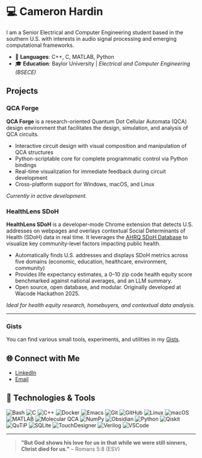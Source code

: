 # 💻 Cameron Hardin

<!--![Header](https://your-header-image-link.com) <!-- Optional: Add a custom header image -->
I am a Senior Electrical and Computer Engineering student based in the southern U.S. with interests in audio signal processing and emerging computational frameworks.

- 🔧 **Languages**: C++, C, MATLAB, Python
- 🎓 **Education**: Baylor University  |  *Electrical and Computer Engineering (BSECE)*

## Projects
### QCA Forge
**QCA Forge** is a research-oriented Quantum Dot Cellular Automata (QCA) design environment that facilitates the design, simulation, and analysis of QCA circuits.

- Interactive circuit design with visual composition and manipulation of QCA structures
- Python-scriptable core for complete programmatic control via Python bindings
- Real-time visualization for immediate feedback during circuit development
- Cross-platform support for Windows, macOS, and Linux

*Currently in active development.*

### HealthLens SDoH
**HealthLens SDoH** is a developer-mode Chrome extension that detects U.S. addresses on webpages and overlays contextual Social Determinants of Health (SDoH) data in real time. It leverages the [AHRQ SDoH Database](https://www.ahrq.gov/sdoh/data-analytics/sdoh-data.html) to visualize key community-level factors impacting public health.

- Automatically finds U.S. addresses and displays SDoH metrics across five domains (economic, education, healthcare, environment, community)
- Provides life expectancy estimates, a 0–10 zip code health equity score benchmarked against national averages, and an LLM summary.
- Open source, open database, and modular. Originally developed at Wacode Hackathon 2025.

*Ideal for health equity research, homebuyers, and contextual data analysis.*


---

### Gists
You can find various small tools, experiments, and utilities in my [Gists](https://gist.github.com/CamKHardin).
<!-- [Personal Website](https://camkhardin.github.io/myWebsite404/)  (in development) -->

## 🌐 Connect with Me
- [LinkedIn](https://www.linkedin.com/in/camkhardin/)
- [Email](mailto:Cameron_Hardin1@baylor.edu)
<!-- - ![](https://komarev.com/ghpvc/?username=CamKHardin) -->

## 🔧 Technologies & Tools

![Bash](https://img.shields.io/badge/Bash-%23121011.svg?style=for-the-badge&logo=gnu-bash&logoColor=white)
![C](https://img.shields.io/badge/C-%23A8B9CC.svg?style=for-the-badge&logo=c&logoColor=white)
![C++](https://img.shields.io/badge/C%2B%2B-%2300599C.svg?style=for-the-badge&logo=c%2B%2B&logoColor=white)
![Docker](https://img.shields.io/badge/Docker-%232496ED.svg?style=for-the-badge&logo=docker&logoColor=white)
![Emacs](https://img.shields.io/badge/Emacs-%237F5AB6.svg?style=for-the-badge&logo=gnu-emacs&logoColor=white)
![Git](https://img.shields.io/badge/Git-%23F05032.svg?style=for-the-badge&logo=git&logoColor=white)
![GitHub](https://img.shields.io/badge/GitHub-%23181717.svg?style=for-the-badge&logo=github&logoColor=white)
![Linux](https://img.shields.io/badge/Linux-%23FCC624.svg?style=for-the-badge&logo=linux&logoColor=black)
![macOS](https://img.shields.io/badge/macOS-%23999999.svg?style=for-the-badge&logo=apple&logoColor=white)
![MATLAB](https://img.shields.io/badge/MATLAB-%23FF7200.svg?style=for-the-badge&logo=mathworks&logoColor=white)
![Molecular QCA](https://img.shields.io/badge/Molecular%20QCA-%2300BFFF.svg?style=for-the-badge)
![NumPy](https://img.shields.io/badge/NumPy-%230132A5.svg?style=for-the-badge&logo=numpy&logoColor=white)
![Obsidian](https://img.shields.io/badge/Obsidian-%23483699.svg?style=for-the-badge&logo=obsidian&logoColor=white)
![Python](https://img.shields.io/badge/Python-%233776AB.svg?style=for-the-badge&logo=python&logoColor=white)
![Qiskit](https://img.shields.io/badge/Qiskit-%236929D0.svg?style=for-the-badge&logo=qiskit&logoColor=white)
![QuTiP](https://img.shields.io/badge/QuTiP-%2300BFFF.svg?style=for-the-badge)
![SQLite](https://img.shields.io/badge/SQLite-%23003B57.svg?style=for-the-badge&logo=sqlite&logoColor=white)
![TouchDesigner](https://img.shields.io/badge/TouchDesigner-%23000000.svg?style=for-the-badge&logo=derivative&logoColor=white)
![Verilog](https://img.shields.io/badge/Verilog-%23A8B9CC.svg?style=for-the-badge)
![VSCode](https://img.shields.io/badge/VSCode-%23007ACC.svg?style=for-the-badge&logo=visual-studio-code&logoColor=white)

- - -
> **"But God shows his love for us in that while we were still sinners, Christ died for us."** – Romans 5:8 (ESV) 


<!--![Footer](https://your-footer-image-link.com) <!-- Optional: Add a custom footer image -->
